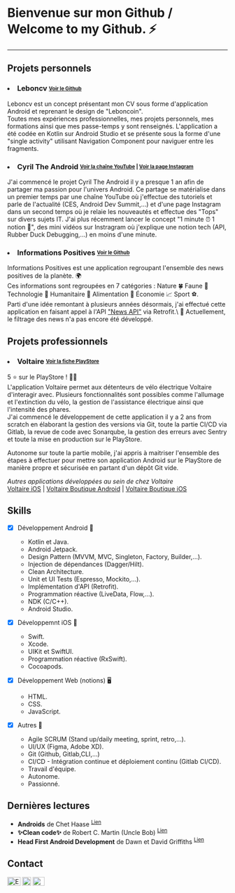 # Bienvenue sur mon Github / Welcome to my Github. :zap:
___

## Projets personnels

### <li> Leboncv <sub><sup>[Voir le Github](https://github.com/Cyril-Pina/Leboncv)</sup></sub></li>


Leboncv est un concept présentant mon CV sous forme d'application Android et reprenant le design de "Leboncoin".\
Toutes mes expériences professionnelles, mes projets personnels, mes formations ainsi que mes passe-temps y sont renseignés.
L'application a été codée en Kotlin sur Android Studio et se présente sous la forme d'une "single activity" utilisant Navigation Component pour naviguer entre les fragments.

### <li> Cyril The Android <sub><sup>[Voir la chaîne YouTube](https://www.youtube.com/channel/UCAlqnetFLl1EhsV02C5Xr0w/videos) | [Voir la page Instagram](https://www.instagram.com/cyriltheandroid/)</sup></sub></li>


J'ai commencé le projet Cyril The Android il y a presque 1 an afin de partager ma passion pour l'univers Android. Ce partage se matérialise dans un premier temps par une chaîne YouTube où j'effectue des tutoriels et parle de l'actualité (CES, Android Dev Summit,...) et d'une page Instagram dans un second temps où je relaie les nouveautés et effectue des "Tops" sur divers sujets IT. J'ai plus récemment lancer le concept "1 minute :alarm_clock: 1 notion :brain:", des mini vidéos sur Instragram où j'explique une notion tech (API, Rubber Duck Debugging,...) en moins d'une minute.


### <li> Informations Positives <sub><sup>[Voir le Github](https://github.com/Cyril-Pina/InformationsPositives)</sub></sup></li>

Informations Positives est une application regroupant l'ensemble des news positives de la planète. :earth_africa:\
Ces informations sont regroupées en 7 catégories : Nature 🍀 Faune 🐾 Technologie 🤖 Humanitaire 💛 Alimentation 🍴 Économie 📈 Sport ⚽.\
Parti d'une idée remontant à plusieurs années désormais, j'ai effectué cette application en faisant appel à l'API ["News API"](https://newsapi.org) via Retrofit.\ 
:construction: Actuellement, le filtrage des news n'a pas encore été développé.

## Projets professionnels

### <li> Voltaire <sub><sup>[Voir la fiche PlayStore](https://play.google.com/store/apps/details?id=bike.voltaire.VoltaireAndroid)</sup></sub></li>

5 ⭐ sur le PlayStore ! 🚴‍♂️\
L'application Voltaire permet aux détenteurs de vélo électrique Voltaire d'interagir avec. Plusieurs fonctionnalités sont possibles comme l'allumage et l'extinction du vélo, la gestion de l'assistance électrique ainsi que l'intensité des phares.\
J'ai commencé le développement de cette application il y a 2 ans from scratch en élaborant la gestion des versions via Git, toute la partie CI/CD via Gitlab, la revue de code avec Sonarqube, la gestion des erreurs avec Sentry et toute la mise en production sur le PlayStore.

Autonome sur toute la partie mobile, j'ai appris à maitriser l'ensemble des étapes à effectuer pour mettre son application Android sur le PlayStore de manière propre et sécurisée en partant d'un dépôt Git vide.

<i>Autres applications développées au sein de chez Voltaire</i>\
[Voltaire iOS](https://apps.apple.com/fr/app/voltaire/id1524925021) | [Voltaire Boutique Android](https://play.google.com/store/apps/details?id=bike.voltaire.voltaireboutique) | [Voltaire Boutique iOS](https://apps.apple.com/fr/app/voltaire/id1524925021)

## Skills
  
- [x] Développement Android 🤖
  - Kotlin et Java.
  - Android Jetpack.
  - Design Pattern (MVVM, MVC, Singleton, Factory, Builder,...).
  - Injection de dépendances (Dagger/Hilt).
  - Clean Architecture.
  - Unit et UI Tests (Espresso, Mockito,...).
  - Implémentation d'API (Retrofit).
  - Programmation réactive (LiveData, Flow,...).
  - NDK (C/C++).
  - Android Studio.

- [x] Développemnt iOS 🍎
  - Swift.
  - Xcode.
  - UIKit et SwiftUI.
  - Programmation réactive (RxSwift).
  - Cocoapods.

- [x] Développement Web (notions) 🖥️
  - HTML.
  - CSS.
  - JavaScript.

- [x] Autres 💪
  - Agile SCRUM (Stand up/daily meeting, sprint, retro,...).
  - UI/UX (Figma, Adobe XD).
  - Git (Github, Gitlab,CLI,...)
  - CI/CD - Intégration continue et déploiement continu (Gitlab CI/CD).
  - Travail d'équipe.
  - Autonome.
  - Passionné.

## Dernières lectures
 - <b>Androids</b> de Chet Haase <sup>[Lien](https://www.amazon.com/dp/1737354810)</sup>
 - <b>:sparkles:Clean code:sparkles:</b> de Robert C. Martin (Uncle Bob) <sup>[Lien](https://www.amazon.fr/Clean-Code-Handbook-Software-Craftsmanship/dp/0132350882)</sup>
 - <b>Head First Android Development</b> de Dawn et David Griffiths <sup>[Lien](https://www.amazon.fr/Head-First-Android-Development-Griffiths/dp/1491974052/ref=sr_1_3?keywords=android+development&qid=1656005788&sprefix=android+develop%2Caps%2C55&sr=8-3)</sup>


## Contact

<a href="mailto:cyril.pinalopes@hotmail.com"><img alt="E-mail" src="https://user-images.githubusercontent.com/38280340/175380877-31bda7e5-432b-4b80-87f8-7ce8602ebe8a.png" width=30 height=20 /></a>
<a href="https://www.linkedin.com/in/cyril-pina-lopes/"><img alt="LinkedIn" src="https://user-images.githubusercontent.com/38280340/175380195-d372272f-03be-4a88-9be7-682272b28bdf.png" width=20 height=20 /></a>
<a href="https://www.youtube.com/channel/UCAlqnetFLl1EhsV02C5Xr0w/videos"><img alt="YouTube" src="https://user-images.githubusercontent.com/38280340/175380380-f9faa1b1-e6ed-4f11-8770-1dc6d8c77292.png" width=27 height=20 /></a>
